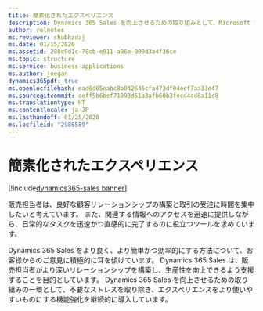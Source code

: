 ```yaml
---
title: 簡素化されたエクスペリエンス
description: Dynamics 365 Sales を向上させるための取り組みとして、Microsoft では不要なストレスを取り除き、エクスペリエンスをより使いやすいものにする機能強化を継続的に導入しています。
author: relnotes
ms.reviewer: shubhadaj
ms.date: 01/15/2020
ms.assetid: 280c9d1c-78cb-e911-a96a-000d3a4f36ce
ms.topic: structure
ms.service: business-applications
ms.author: joegan
dynamics365pdf: true
ms.openlocfilehash: ead6d65eabc8a042646cfa473df04eef7aa33e47
ms.sourcegitcommit: ceff5b6bef71093d51a3afb60b3fecd4cd8a11c8
ms.translationtype: HT
ms.contentlocale: ja-JP
ms.lasthandoff: 01/25/2020
ms.locfileid: "2986589"
---
```

# <a name="simplified-experiences"></a>簡素化されたエクスペリエンス

[!include[dynamics365-sales banner](../includes/dynamics365-sales.md)]

<!--structure start-->
販売担当者は、良好な顧客リレーションシップの構築と取引の受注に時間を集中したいと考えています。 また、関連する情報へのアクセスを迅速に提供しながら、日常的なタスクを迅速かつ直感的に完了するのに役立つツールを求めています。 

Dynamics 365 Sales をより良く、より簡単かつ効率的にする方法について、お客様からのご意見に積極的に耳を傾けています。 Dynamics 365 Sales は、販売担当者がより深いリレーションシップを構築し、生産性を向上できるよう支援することを目的としています。 Dynamics 365 Sales を向上させるための取り組みの一環として、不要なストレスを取り除き、エクスペリエンスをより使いやすいものにする機能強化を継続的に導入しています。 
<!--structure end-->



